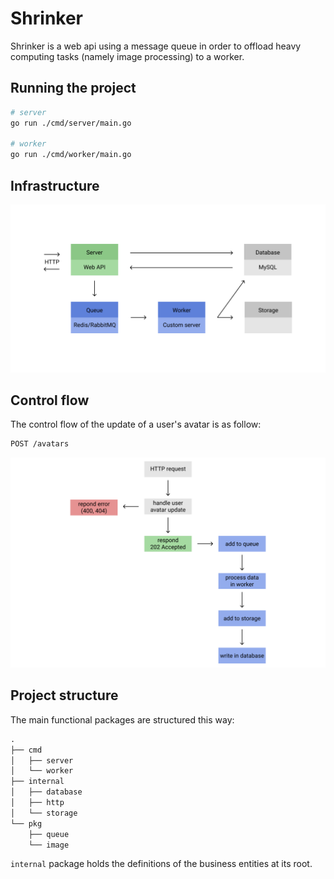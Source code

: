 # Shrinker

Shrinker is a web api using a message queue in order to offload heavy computing tasks (namely image processing) to a worker.

## Running the project

```sh
# server
go run ./cmd/server/main.go

# worker
go run ./cmd/worker/main.go
```

## Infrastructure

![infrastrucute schema](docs/infrastructure.svg)

## Control flow

The control flow of the update of a user's avatar is as follow:

```txt
POST /avatars
```

![control flow schema](docs/control_flow.svg)

## Project structure

The main functional packages are structured this way:

```txt
.
├── cmd
│   ├── server
│   └── worker
├── internal
│   ├── database
│   ├── http
│   └── storage
└── pkg
    ├── queue
    └── image
```

`internal` package holds the definitions of the business entities at its root.

